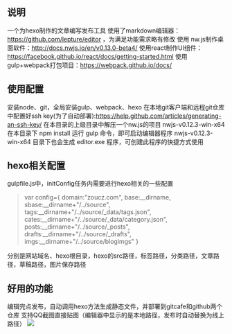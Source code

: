 ## 说明
一个为hexo制作的文章编写发布工具
使用了markdown编辑器：https://github.com/lepture/editor ，为满足功能需求略有修改
使用 nw.js制作桌面软件：http://docs.nwjs.io/en/v0.13.0-beta4/
使用react制作UI组件：https://facebook.github.io/react/docs/getting-started.html
使用gulp+webpack打包项目：https://webpack.github.io/docs/
## 使用配置
安装node、git，全局安装gulp、webpack、hexo
在本地git客户端和远程git仓库中配置好ssh key(为了自动部署):https://help.github.com/articles/generating-an-ssh-key/
在本目录的上级目录中解压一个nw.js的项目 nwjs-v0.12.3-win-x64
在本目录下 npm install
运行 gulp 命令，即可启动编辑器程序
nwjs-v0.12.3-win-x64 目录下也会生成 editor.exe 程序，可创建此程序的快捷方式使用
## hexo相关配置
gulpfile.js中，initConfig任务内需要进行hexo相关的一些配置
> var config={
>         domain:"zoucz.com",
>         base:__dirname,
>         sbase:__dirname+"/../source",
>         tags:__dirname+"/../source/_data/tags.json",
>         cates:__dirname+"/../source/_data/category.json",
>         posts:__dirname+"/../source/_posts",
>         drafts:__dirname+"/../source/_drafts",
>         imgs:__dirname+"/../source/blogimgs"
>     }


分别是网站域名、hexo根目录，hexo的src路径，标签路径，分类路径，文章路径，草稿路径，图片保存路径
## 好用的功能
编辑完点发布，自动调用hexo方法生成静态文件，并部署到gitcafe和github两个仓库
支持QQ截图直接贴图（编辑器中显示的是本地路径，发布时自动替换为线上路径）
![](http://zoucz.com/blogimgs/editor.gif)    


